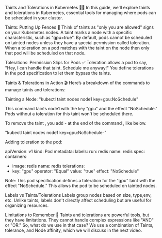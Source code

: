 Taints and Tolerations in Kubernetes 🚧📜 In this guide, we'll explore taints and tolerations in Kubernetes, essential tools for managing where pods can be scheduled in your cluster.

Taints: Putting Up Fences 🚫 Think of taints as "only you are allowed" signs on your Kubernetes nodes. A taint marks a node with a specific characteristic, such as "gpu=true". By default, pods cannot be scheduled on tainted nodes unless they have a special permission called toleration. When a toleration on a pod matches with the taint on the node then only that pod will be scheduled on that node.

Tolerations: Permission Slips for Pods ✅ Toleration allows a pod to say, "Hey, I can handle that taint. Schedule me anyway!" You define tolerations in the pod specification to let them bypass the taints.

Taints & Tolerations in Action 🎬 Here’s a breakdown of the commands to manage taints and tolerations:

Tainting a Node: 
"kubectl taint nodes node1 key=gpu:NoSchedule"

This command taints node1 with the key "gpu" and the effect "NoSchedule." Pods without a toleration for this taint won't be scheduled there.

To remove the taint , you add - at the end of the command , like below.

"kubectl taint nodes node1 key=gpu:NoSchedule-"

Adding toleration to the pod: 

apiVersion: v1
kind: Pod
metadata:
  labels:
    run: redis
  name: redis
spec:
  containers:
  - image: redis
    name: redis
  tolerations:
  - key: "gpu"
    operator: "Equal"
    value: "true"
    effect: "NoSchedule"

Note: This pod specification defines a toleration for the "gpu" taint with the effect "NoSchedule." This allows the pod to be scheduled on tainted nodes.

Labels vs Taints/Tolerations Labels group nodes based on size, type,env, etc. Unlike taints, labels don't directly affect scheduling but are useful for organizing resources.

Limitations to Remember 🚧 Taints and tolerations are powerful tools, but they have limitations. They cannot handle complex expressions like "AND" or "OR." So, what do we use in that case? We use a combination of Taints, tolerance, and Node affinity, which we will discuss in the next video.